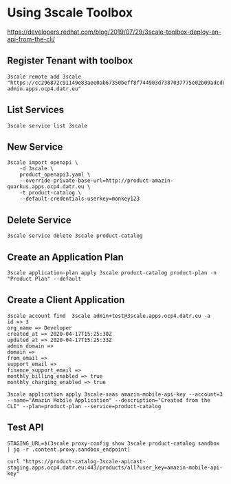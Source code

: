 # Using 3scale Toolbox

https://developers.redhat.com/blog/2019/07/29/3scale-toolbox-deploy-an-api-from-the-cli/

## Register Tenant with toolbox

```
3scale remote add 3scale "https://cc296872c91149e83aee0ab67350beff8f744903d7387037775e02b09adcd870@3scale-admin.apps.ocp4.datr.eu"
```

## List Services

```
3scale service list 3scale
```

## New Service

```
3scale import openapi \
    -d 3scale \
    product_openapi3.yaml \
    --override-private-base-url=http://product-amazin-quarkus.apps.ocp4.datr.eu \
    -t product-catalog \
    --default-credentials-userkey=monkey123
```

## Delete Service

```
3scale service delete 3scale product-catalog
```

## Create an Application Plan

```
3scale application-plan apply 3scale product-catalog product-plan -n "Product Plan" --default
```

## Create a Client Application

```
3scale account find  3scale admin+test@3scale.apps.ocp4.datr.eu -a
id => 3
org_name => Developer
created_at => 2020-04-17T15:25:30Z
updated_at => 2020-04-17T15:25:33Z
admin_domain => 
domain => 
from_email => 
support_email => 
finance_support_email => 
monthly_billing_enabled => true
monthly_charging_enabled => true

3scale application apply 3scale-saas amazin-mobile-api-key --account=3 --name="Amazin Mobile Application" --description="Created from the CLI" --plan=product-plan --service=product-catalog
```

## Test API

```
STAGING_URL=$(3scale proxy-config show 3scale product-catalog sandbox | jq -r .content.proxy.sandbox_endpoint)

curl "https://product-catalog-3scale-apicast-staging.apps.ocp4.datr.eu:443/products/all?user_key=amazin-mobile-api-key"
```